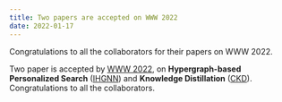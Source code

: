 ```yaml
---
title: Two papers are accepted on WWW 2022
date: 2022-01-17
---
```


Congratulations to all the collaborators for their papers on WWW 2022.

<!--more-->

Two paper is accepted by [WWW 2022](https://archives.iw3c2.org/www2022/), on **Hypergraph-based Personalized Search** ([IHGNN](XXXXX)) and **Knowledge Distillation** ([CKD](https://dl.acm.org/doi/10.1145/3485447.3512209)). Congratulations to all the collaborators. 
